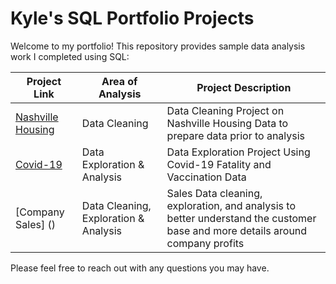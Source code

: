 # Kyle's SQL Portfolio Projects

Welcome to my portfolio!
This repository provides sample data analysis work I completed using SQL:

 Project Link | Area of Analysis | Project Description   
------------- | ------------- | ------------
[Nashville Housing](https://github.com/kmccs1/PortfolioProjects/blob/main/Nashville%20Housing%20Data%20Cleaning.sql)  | Data Cleaning | Data Cleaning Project on Nashville Housing Data to prepare data prior to analysis 
[Covid-19](https://github.com/kmccs1/PortfolioProjects/blob/main/Covid%20Data%20Exploration.sql)  | Data Exploration & Analysis | Data Exploration Project Using Covid-19 Fatality and Vaccination Data 
[Company Sales] () | Data Cleaning, Exploration & Analysis | Sales Data cleaning, exploration, and analysis to better understand the customer base and more details around company profits

Please feel free to reach out with any questions you may have.
